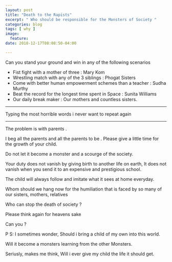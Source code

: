 ```yaml
---
layout: post
title: "Death to the Rapists"
excerpt: " Who should be responsible for the Monsters of Society "
categories: blog
tags: [ why ]
image:
  feature:
date: 2018-12-17T08:08:50-04:00

---
```


Can you stand your ground and win in any of the following scenarios
- Fist fight with a mother of three : Mary Kom
- Wrestling match with any of the 3 siblings : Phogat Sisters
- Come with better human empowerment schemes than a teacher : Sudha Murthy
- Beat the record for the longest time spent in Space : Sunita Williams
- Our daily break maker : Our mothers and countless sisters.


-----
Typing the most horrible words i never want to repeat again

-----

The problem is with parents .

I beg all the parents and all the parents to be .
Please give a little time for the growth of your child.

Do not let it become a monster and a scourge of the society.


Your duty does not vanish by giving birth to another life on earth, It does not vanish when you send it to an expensive and prestigious school.


The child will always follow and imitate what it sees at home everyday.

Whom should we hang now for the humiliation that is faced by so many of our sisters,
mothers, relatives

Who can stop the death of society ?

Please think again for heavens sake

Can you ?  

P S:
I sometimes wonder, Should i bring a child of my own into this world.

Will it become a monsters learning from the other Monsters.

Seriusly, makes me think, Will i ever give my child the life it should get.

